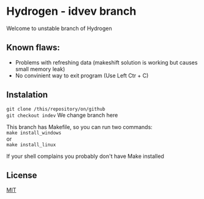 # Hydrogen - idvev branch
Welcome to unstable branch of Hydrogen
## Known flaws:
- Problems with refreshing data (makeshift solution is working but causes small memory leak)
- No convinient way to exit program (Use Left Ctr + C)

## Instalation
`git clone /this/repository/on/github`    
`git checkout indev` We change branch here

This branch has Makefile, so you can run two commands:    
`make install_windows`    
or     
`make install_linux`     

If your shell complains you probably don't have Make installed
## License
[MIT](https://choosealicense.com/licenses/mit/)
